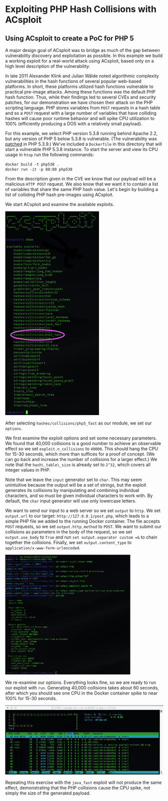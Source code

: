 # Exploiting PHP Hash Collisions with ACsploit 

## Using ACsploit to create a PoC for PHP 5

A major design goal of ACsploit was to bridge as much of the gap between vulnerability discovery and exploitation as 
possible. In this example we build a working exploit for a real-world attack using ACsploit, based only on a high level 
description of the vulnerability.

In late 2011 Alexander Klink and Julian Wälde noted algorithmic complexity vulnerabilities in the hash functions of 
several popular web-based platforms. In short, these platforms utilized hash functions vulnerable to practical pre-image
attacks. Among these functions was the default PHP hash function. Thus, while their findings led to several CVEs and
security patches, for our demonstration we have chosen their attack on the PHP scripting language. PHP stores variables 
from `POST` requests in a hash table and so a `POST` request with a large number of variables that have colliding hashes 
will cause poor runtime behavior and will spike CPU utilization to 100% (efficiently producing a DOS with a relatively 
small payload).

For this example, we select PHP version 5.3.8 running behind Apache 2.2, but any version of PHP 5 below 5.3.8 is 
vulnerable. (The vulnerability was [patched](http://svn.php.net/viewvc?view=revision&revision=321040) in PHP 5.3.9.) 
We've included a `Dockerfile` in this directory that will start a vulnerable PHP 5.3.8 instance. To start the server and
view its CPU usage in `htop` run the following commands:

```
docker build -t php538 .
docker run -it -p 80:80 php538
```

From the description given in the CVE we know that our payload will be a malicious `HTTP POST` request. We also know 
that we want it to contain a list of variables that share the same PHP hash value. Let's begin by building a list of 
colliding PHP hash pre-images using ACsploit.

We start ACsploit and examine the available exploits. 

<img src="images/ACsploitOptions.png" class="center" width="300">

After selecting `hashes/collisions/php5_fast` as our module, we set our `options`.

We first examine the exploit options and set some necessary parameters. We found that 40,000 collisions is a good number 
to achieve an observable effect so we set `exploit.n_collisions` to `40000`. This should hang the CPU for 15-30 seconds,
which more than suffices for a proof of concept. (We can go back and increase the number of collisions for a larger 
effect.) We note that the `hash\_table\_size` is already set to `2^32`, which covers all integer values in PHP. 

Note that we leave the `input` generator set to `char`. This may seem unintuitive because the output will be a set of
strings, but the exploit generates its collisions by manipulating and combining individual characters, and so must be 
given individual characters to work with. By default, the `char` input generator will use only lowercase letters.

We want to send our input to a web server so we set `output` to `http`. We set `output.url` to our target: 
`http://127.0.0.1/post.php`, which leads to a simple PHP file we added to the running Docker container. The file accepts
`POST` requests, so we set `output.http_method` to `POST`. We want to submit our collisions as parameters in the body of
the request, so we set `output.use_body` to `True` and run `set output.separator custom =&` to chain together
the collisions. Finally, we set `output.content_type` to `application/x-www-form-urlencoded`.

<img src="images/ACsploitSetOptions.png" class="center" width="400">

We re-examine our options. Everything looks fine, so we are ready to run our exploit with `run`. Generating 40,000 
collisions takes about 60 seconds, after which you should see one CPU in the Docker container spike to near 100% for 
15-30 seconds.

<img src="images/PHPCPU.png" class="center" width="800" >

Repeating this exercise with the `java_fast` exploit will not produce the same effect, demonstrating that the PHP 
collisions cause the CPU spike, not simply the size of the generated payload.
